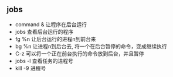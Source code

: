 ## jobs

- command & 让程序在后台运行
- jobs 查看后台运行的程序
- fg %n 让后台运行的进程n到前台来
- bg %n 让进程n到后台去, 将一个在后台暂停的命令，变成继续执行
- C-z 可以将一个正在前台执行的命令放到后台，并且暂停
- jobs -l 查看任务的进程号
- kill -9 进程号